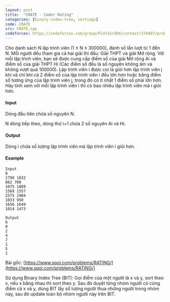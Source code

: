 ```yaml
---
layout: post
title:  "CRATE - Coder Rating"
categories: [binary-index-tree, sortings]
code: CRATE
src: CRATE.cpp
codeforces: https://codeforces.com/group/FLVn1Sc504/contest/274487/problem/R
---
```



Cho danh sách N lập trình viên (1 ≤ N ≤ 300000), đánh số lần lượt từ 1 đến N. Mỗi người đều tham gia cả hai giải thi đấu: Giải THPT và giải Mở rộng. Với mỗi lập trình viên, bạn sẽ được cung cấp điểm số của giải Mở rộng Ai và điểm số của giải THPT Hi (Các điểm số đều là số nguyên không âm và không vượt quá 100000). Lập trình viên i được coi là giỏi hơn lập trình viên j khi và chỉ khi cả 2 điểm số của lập trình viên i đều lớn hơn hoặc bằng điểm số tương ứng của lập trình viên j, trong đó có ít nhất 1 điểm số phải lớn hơn. Hãy tính xem với mỗi lập trình viên i thì có bao nhiêu lập trình viên mà i giỏi hơn.

#### Input

Dòng đầu tiên chứa số nguyên N.

N dòng tiếp theo, dòng thứ i+1 chứa 2 số nguyên Ai và Hi.

#### Output

Dòng i chứa số lượng lập trình viên mà lập trình viên i giỏi hơn.

#### Example

```
Input
8
1798 1832
862 700
1075 1089
1568 1557
2575 1984
1033 950
1656 1649
1014 1473

Output
6
0
2
4
7
1
5
1
```

Bài gốc: [https://www.spoj.com/problems/RATING/](https://www.spoj.com/problems/RATING/)

<!--more-->


Sử dụng Binary Index Tree (BIT): Gọi điểm của một người là x và y, sort theo x, nếu x bằng nhau thì sort theo y. Sau đó duyệt từng nhóm người có cùng điểm cả x và y, dùng BIT lấy số lượng người thua những người trong nhóm này, sau đó update toàn bộ nhóm người này trên BIT.
